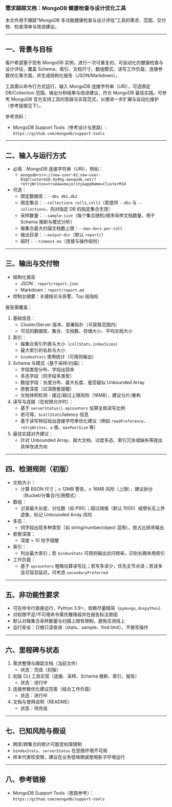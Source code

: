 ### 需求跟踪文档：MongoDB 健康检查与设计优化工具

本文件用于跟踪“MongoDB 多功能健康检查与设计评估”工具的需求、范围、交付物、检查清单与改进建议。

---

## 一、背景与目标

客户希望基于现有 MongoDB 实例，进行一次可重复的、可自动化的健康检查与设计评估，覆盖 Schema、索引、文档尺寸、数组模式、读写工作负载、连接参数优化等方面，并生成结构化报告（JSON/Markdown）。

工具需以命令行方式运行，输入 MongoDB 连接字符串（URI），可选限定 DB/Collection 范围，输出分析结果与改进建议，符合 MongoDB 最佳实践。可参考 MongoDB 官方支持工具的思路与实现范式，以便进一步扩展与自动化维护（参考链接见下）。

参考资料：
- MongoDB Support Tools（参考设计与思路）: `https://github.com/mongodb/support-tools`

---

## 二、输入与运行方式

- 必填：MongoDB 连接字符串（URI），例如：
  - `mongodb+srv://new-user-01:new-user-01@clusterm10.4y4hg.mongodb.net/?retryWrites=true&w=majority&appName=ClusterM10`
- 可选：
  - 限定数据库：`--dbs db1,db2`
  - 限定集合：`--collections coll1,coll2`（若提供 `--dbs` 与 `--collections`，则对指定 DB 的指定集合生效）
  - 采样数量：`--sample-size`（每个集合随机/顺序采样文档数量，用于 Schema 推断与模式分析）
  - 每集合最大扫描文档数上限：`--max-docs-per-coll`
  - 输出目录：`--output-dir`（默认 `report/`）
  - 超时：`--timeout-ms`（连接与操作级别）

---

## 三、输出与交付物

- 结构化报告
  - JSON：`report/report.json`
  - Markdown：`report/report.md`
- 控制台摘要：关键结论与告警、Top 级指标

报告需覆盖：
1. 基础信息：
   - Cluster/Server 版本、部署拓扑（可获取范围内）
   - 可见的数据库、集合、文档数、存储大小、平均文档大小
2. 索引：
   - 每集合索引列表与大小（`collStats.indexSizes`）
   - 最大索引的名称与大小
   - `$indexStats` 使用统计（可用则输出）
3. Schema 与模式（基于采样/扫描）：
   - 字段类型分布、字段出现率
   - 多态字段（同字段多类型）
   - 数组字段：长度分布、最大长度、是否疑似 Unbounded Array
   - 嵌套深度（过深嵌套提醒）
   - 文档体积检测：接近/超过上限风险（16MB），建议分片/重构
4. 读写与连接（在权限允许时）：
   - 基于 `serverStatus().opcounters` 估算全局读写比例
   - 若可得，`$collStats`/latency 信息
   - 基于读写特征给出连接字符串优化建议（例如 `readPreference`、`retryWrites`、`w` 值、`maxPoolSize` 等）
5. 最佳实践对齐建议：
   - 针对 Unbounded Array、超大文档、过度多态、索引冗余或缺失等提出具体改进方向

---

## 四、检测规则（初版）

- 文档大小：
  - 计算 BSON 尺寸；≥ 12MB 警告，≥ 16MB 风险（上限），建议拆分（Bucket/分集合/引用模式）
- 数组：
  - 记录最大长度、分位数（如 P95）；超过阈值（默认 1000）或增长无上界迹象，标记 Unbounded Array 风险
- 多态：
  - 同字段出现多种类型（如 string/number/object 混用），按占比排序输出
- 嵌套深度：
  - 深度 > 10 给予提醒
- 索引：
  - 列出最大索引；若 `$indexStats` 可用则输出访问频率，识别长期未用索引
- 工作负载：
  - 基于 `opcounters` 粗略估算读写比；若写多读少，优先主节点读；若读多且可容忍延迟，可考虑 `secondaryPreferred`

---

## 五、非功能性要求

- 可在命令行直接运行，Python 3.9+，依赖尽量精简（`pymongo`, `dnspython`）
- 对权限不足/不可用命令需优雅降级并在报告标注原因
- 默认对每集合采样数量与扫描上限有限制，避免压测线上
- 运行安全：只做只读查询（stats、sample、find limit），不做写操作

---

## 六、里程碑与状态

1. 需求整理与跟踪文档（当前文件）
   - 状态：完成（初版）
2. 初版 CLI 工具实现（连接、采样、Schema 推断、索引、报告）
   - 状态：进行中
3. 连接参数优化建议完善（结合工作负载）
   - 状态：进行中
4. 文档与使用说明（README）
   - 状态：待完成

---

## 七、已知风险与假设

- 跨库/跨集合的统计可能受权限限制
- `$indexStats`、`serverStatus` 在受限环境不可用
- 样本代表性受限，建议在业务低峰期或使用影子环境运行

---

## 八、参考链接

- MongoDB Support Tools（思路参考）：`https://github.com/mongodb/support-tools`


